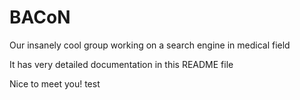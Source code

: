 # BACoN
Our insanely cool group working on a search engine in medical field 


It has very detailed documentation in this README file

Nice to meet you!
test
